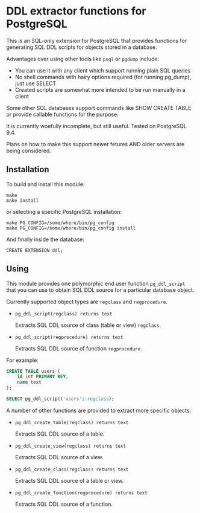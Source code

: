 DDL extractor functions  for PostgreSQL
=======================================

This is an SQL-only extension for PostgreSQL that provides functions for generating 
SQL DDL scripts for objects stored in a database.

Advantages over using other tools like `psql` or `pgdump` include:

- You can use it with any client which support running plain SQL queries
- No shell commands with hairy options required (for running pg_dump), just use SELECT
- Created scripts are somewhat more intended to be run manually in a client

Some other SQL databases support commands like SHOW CREATE TABLE or provide callable 
functions for the purpose. 

It is currently woefully incomplete, but still useful. Tested on PostgreSQL 9.4.


Plans on how to make this support newer fetures AND older servers are being considered.
 

Installation
------------

To build and install this module:

    make
    make install

or selecting a specific PostgreSQL installation:

    make PG_CONFIG=/some/where/bin/pg_config
    make PG_CONFIG=/some/where/bin/pg_config install

And finally inside the database:

    CREATE EXTENSION ddl;

Using
-----

This module provides one polymorphic end user function `pg_ddl_script` 
that you can use to obtain SQL DDL source for a particular database object.

Currently supported object types are `regclass` and `regprocedure`.

- `pg_ddl_script(regclass) returns text`

    Extracts SQL DDL source of class (table or view) `regclass`.

- `pg_ddl_script(regprocedure) returns text`

    Extracts SQL DDL source of function `regprocedure`.

For example:

```sql
CREATE TABLE users (
    id int PRIMARY KEY,
    name text
);

SELECT pg_ddl_script('users'::regclass);
```

A number of other functions are provided to extract more specific objects:

- `pg_ddl_create_table(regclass) returns text`

    Extracts SQL DDL source of a table.

- `pg_ddl_create_view(regclass) returns text`

    Extracts SQL DDL source of a view.

- `pg_ddl_create_class(regclass) returns text`

    Extracts SQL DDL source of a table or view.

- `pg_ddl_create_function(regprocedure) returns text`

    Extracts SQL DDL source of a function.


